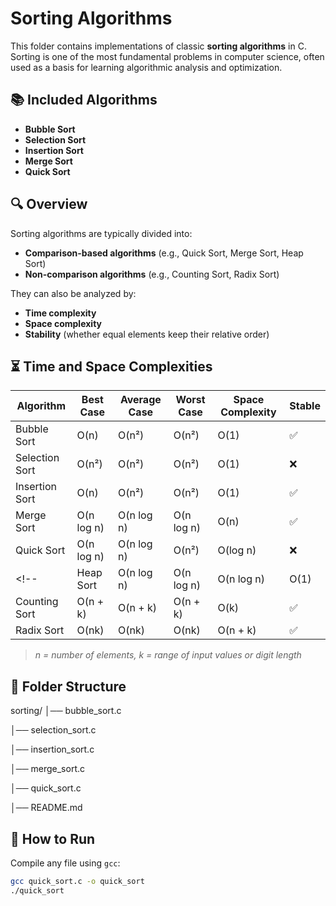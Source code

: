 # Sorting Algorithms

This folder contains implementations of classic **sorting algorithms** in C.  
Sorting is one of the most fundamental problems in computer science, often used as a basis for learning algorithmic analysis and optimization.

## 📚 Included Algorithms
- **Bubble Sort**  
- **Selection Sort**  
- **Insertion Sort**  
- **Merge Sort**  
- **Quick Sort**  
<!-- - **Heap Sort**  
- **Counting Sort** (non-comparison based)  
- **Radix Sort** (non-comparison based) -->

## 🔍 Overview
Sorting algorithms are typically divided into:
- **Comparison-based algorithms** (e.g., Quick Sort, Merge Sort, Heap Sort)  
- **Non-comparison algorithms** (e.g., Counting Sort, Radix Sort)  

They can also be analyzed by:
- **Time complexity**  
- **Space complexity**  
- **Stability** (whether equal elements keep their relative order)

## ⏳ Time and Space Complexities

| Algorithm       | Best Case | Average Case | Worst Case | Space Complexity | Stable |
|-----------------|-----------|--------------|-------------|------------------|--------|
| Bubble Sort     | O(n)      | O(n²)        | O(n²)       | O(1)             | ✅     |
| Selection Sort  | O(n²)     | O(n²)        | O(n²)       | O(1)             | ❌     |
| Insertion Sort  | O(n)      | O(n²)        | O(n²)       | O(1)             | ✅     |
| Merge Sort      | O(n log n)| O(n log n)   | O(n log n)  | O(n)             | ✅     |
| Quick Sort      | O(n log n)| O(n log n)   | O(n²)       | O(log n)         | ❌     |
<!--| Heap Sort       | O(n log n)| O(n log n)   | O(n log n)  | O(1)             | ❌     |
| Counting Sort   | O(n + k)  | O(n + k)     | O(n + k)    | O(k)             | ✅     |
| Radix Sort      | O(nk)     | O(nk)        | O(nk)       | O(n + k)         | ✅     |-->

> *n = number of elements, k = range of input values or digit length*

## 📂 Folder Structure

sorting/
│── bubble_sort.c

│── selection_sort.c

│── insertion_sort.c

│── merge_sort.c

│── quick_sort.c

<!--│── heap_sort.c
│── counting_sort.c
│── radix_sort.c -->
│── README.md


## 🚀 How to Run
Compile any file using `gcc`:
```bash
gcc quick_sort.c -o quick_sort
./quick_sort
